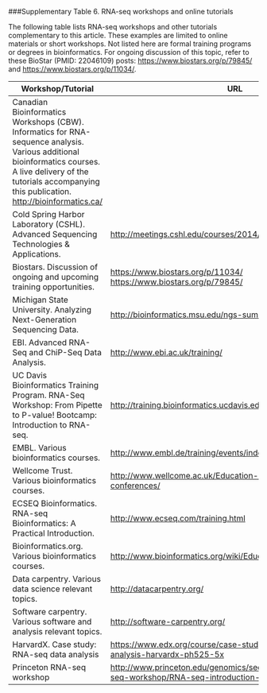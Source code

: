 ###Supplementary Table 6.  RNA-seq workshops and online tutorials

The following table lists RNA-seq workshops and other tutorials complementary to this article.  These examples are limited to online materials or short workshops.  Not listed here are formal training programs or degrees in bioinformatics.  For ongoing discussion of this topic, refer to these BioStar (PMID: 22046109) posts: https://www.biostars.org/p/79845/ and https://www.biostars.org/p/11034/.

| Workshop/Tutorial | URL |
| ----------------- | --- |
| Canadian Bioinformatics Workshops (CBW). Informatics for RNA-sequence analysis.  Various additional bioinformatics courses.  A live delivery of the tutorials accompanying this publication. http://bioinformatics.ca/ |
| Cold Spring Harbor Laboratory (CSHL). Advanced Sequencing Technologies & Applications. | http://meetings.cshl.edu/courses/2014/c-seqtec14.shtml |
| Biostars.  Discussion of ongoing and upcoming training opportunities. | https://www.biostars.org/p/11034/ https://www.biostars.org/p/79845/ |
| Michigan State University. Analyzing Next-Generation Sequencing Data. | http://bioinformatics.msu.edu/ngs-summer-course-2015 |
| EBI. Advanced RNA-Seq and ChiP-Seq Data Analysis. | http://www.ebi.ac.uk/training/ |
| UC Davis Bioinformatics Training Program.  RNA-Seq Workshop: From Pipette to P-value!  Bootcamp: Introduction to RNA-seq. | http://training.bioinformatics.ucdavis.edu/ |
| EMBL.  Various bioinformatics courses. | http://www.embl.de/training/events/index.php |
| Wellcome Trust.  Various bioinformatics courses. | http://www.wellcome.ac.uk/Education-resources/Courses-and-conferences/ |
| ECSEQ Bioinformatics. RNA-seq Bioinformatics: A Practical Introduction. | http://www.ecseq.com/training.html |
| Bioinformatics.org.  Various bioinformatics courses. | http://www.bioinformatics.org/wiki/Educational_services |
| Data carpentry.  Various data science relevant topics. | http://datacarpentry.org/ |
| Software carpentry.  Various software and analysis relevant topics. | http://software-carpentry.org/ |
| HarvardX. Case study: RNA-seq data analysis | https://www.edx.org/course/case-study-rna-seq-data-analysis-harvardx-ph525-5x |
| Princeton RNA-seq workshop | http://www.princeton.edu/genomics/sequencing/instructions/rna-seq-workshop/RNA-seq-introduction-v2.pdf |

